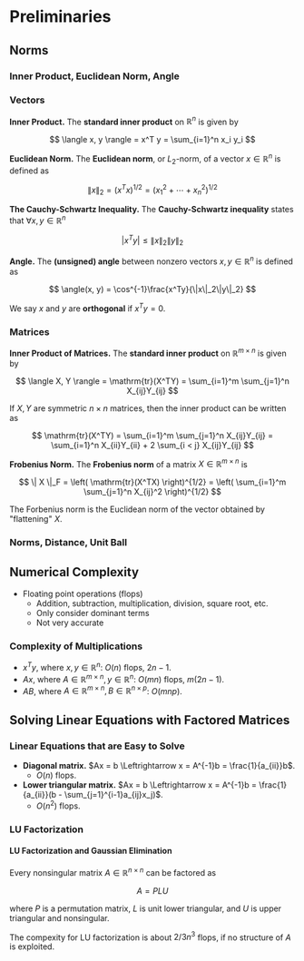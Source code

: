 # Preliminaries

## Norms

### Inner Product, Euclidean Norm, Angle

### Vectors

**Inner Product.** The **standard inner product** on $\mathbb{R}^n$ is given by

$$ \langle x, y \rangle = x^T y = \sum_{i=1}^n x_i y_i $$

**Euclidean Norm.** The **Euclidean norm**, or $L_2$-norm, of a vector $x \in \mathbb{R}^n$ is defined as

$$ \| x \|_2 = (x^Tx)^{1/2} = (x_1^2 + \cdots + x_n^2)^{1/2} $$

**The Cauchy-Schwartz Inequality.** The **Cauchy-Schwartz inequality** states that $\forall x, y \in \mathbb{R}^n$

$$ | x^Ty | \le \|x\|_2\|y\|_2 $$

**Angle.** The **(unsigned) angle** between nonzero vectors $x, y \in \mathbb{R}^n$ is defined as

$$ \angle(x, y) = \cos^{-1}\frac{x^Ty}{\|x\|_2\|y\|_2} $$

We say $x$ and $y$ are **orthogonal** if $x^Ty = 0$.

### Matrices

**Inner Product of Matrices.** The **standard inner product** on $\mathbb{R}^{m \times n}$ is given by

$$ \langle X, Y \rangle = \mathrm{tr}(X^TY) = \sum_{i=1}^m \sum_{j=1}^n X_{ij}Y_{ij} $$

If $X, Y$ are symmetric $n \times n$ matrices, then the inner product can be written as

$$ \mathrm{tr}(X^TY) = \sum_{i=1}^m \sum_{j=1}^n X_{ij}Y_{ij} = \sum_{i=1}^n X_{ii}Y_{ii} + 2 \sum_{i < j} X_{ij}Y_{ij} $$

**Frobenius Norm.** The **Frobenius norm** of a matrix $X \in \mathbb{R}^{m \times n}$ is

$$ \| X \|_F = \left( \mathrm{tr}(X^TX) \right)^{1/2} = \left( \sum_{i=1}^m \sum_{j=1}^n X_{ij}^2 \right)^{1/2} $$

The Forbenius norm is the Euclidean norm of the vector obtained by "flattening" $X$.

### Norms, Distance, Unit Ball

## Numerical Complexity

- Floating point operations (flops)
  - Addition, subtraction, multiplication, division, square root, etc.
  - Only consider dominant terms
  - Not very accurate

### Complexity of Multiplications

- $x^Ty$, where $x, y \in \mathbb{R}^n$: $O(n)$ flops, $2n-1$.
- $Ax$, where $A \in \mathbb{R}^{m\times n}, y \in \mathbb{R}^n$: $O(mn)$ flops, $m(2n-1)$.
- $AB$, where $A \in \mathbb{R}^{m \times n}, B \in \mathbb{R}^{n \times p}$: $O(mnp)$.

## Solving Linear Equations with Factored Matrices

### Linear Equations that are Easy to Solve

- **Diagonal matrix.** $Ax = b \Leftrightarrow x = A^{-1}b = \frac{1}{a_{ii}}b$.
  - $O(n)$ flops.
- **Lower triangular matrix.** $Ax = b \Leftrightarrow x = A^{-1}b = \frac{1}{a_{ii}}(b - \sum_{j=1}^{i-1}a_{ij}x_j)$.
  - $O(n^2)$ flops.

### LU Factorization

#### LU Factorization and Gaussian Elimination

Every nonsingular matrix $A \in \mathbb{R}^{n \times n}$ can be factored as

$$ A = PLU $$

where $P$ is a permutation matrix, $L$ is unit lower triangular, and $U$ is upper triangular and nonsingular.

The compexity for LU factorization is about $2/3n^3$ flops, if no structure of $A$ is exploited.
